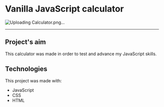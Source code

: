 # Vanilla JavaScript calculator #
![Uploading Calculator.png…]()


---
## Project's aim ##
This calculator was made in order to test and advance my JavaScript skills.

## Technologies ##
This project was made with:
* JavaScript
* CSS
* HTML
